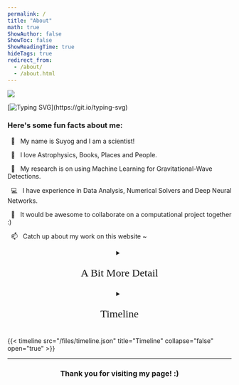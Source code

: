 ```yaml
---
permalink: /
title: "About"
math: true
ShowAuthor: false
ShowToc: false
ShowReadingTime: true
hideTags: true
redirect_from: 
  - /about/
  - /about.html
---
```



![](/images/suyog-ueno-dslr-pic-by-vivi-cropped.jpeg)

[![Typing SVG](https://readme-typing-svg.herokuapp.com?font=Tangerine&color=&background=8A8A8A00&size=50&duration=5500&width=600&height=75&center=true&repeat=true&lines=Heya!+This+is+Suyog!;I'm+an+aspiring+Astrophysicist!;I+love+Books!;I'm+an+avid+Traveller!)](https://git.io/typing-svg)

<!--$$f(x) = \alpha$$-->

<h3> Here's some fun facts about me: </h3>

&nbsp;&nbsp;👋&nbsp;&nbsp; My name is Suyog and I am a scientist!
	
&nbsp;&nbsp;👀&nbsp;&nbsp; I love Astrophysics, Books, Places and People.
	
&nbsp;&nbsp;🌱&nbsp;&nbsp; My research is on using Machine Learning for Gravitational-Wave Detections.
	
&nbsp;&nbsp;💻&nbsp;&nbsp; I have experience in Data Analysis, Numerical Solvers and Deep Neural Networks.
	
&nbsp;&nbsp;💞️&nbsp;&nbsp; It would be awesome to collaborate on a computational project together :)
	
&nbsp;&nbsp;📫&nbsp;&nbsp; Catch up about my work on this website ~


<!-- More Details -->


<div style="object-position:center; text-align:center">
<details>
	<summary>
	<p style="text-align:center; font-family:mistral; font-size:24px">
	  A Bit More Detail
	</p>
	</summary>
	
<p style="text-align:justified">
Heya, this is Suyog. Currently, I am a Physics PhD student working with Prof <a href="https://www.resceu.s.u-tokyo.ac.jp/~kipp/">Kipp Cannon</a> at the <a href="http://www.resceu.s.u-tokyo.ac.jp/">Research Center for Early Universe</a>, the <a href="http://www.u-tokyo.ac.jp/en/index.html">University of Tokyo</a>. My primary research focus is on detection and data analysis methods for Gravitational waves, with some applications of machine learning tuned in. At UTokyo, I am supported by the embassy-recommended <a href="https://www.mext.go.jp/a_menu/koutou/ryugaku/06032818.htm">MEXT Scholarship</a> and the <a href="https://aspire-gw.com/">ASPIRE-GW</a> program, together with a few more short-term research grants. 
</p>
<p style="text-align:justified">
My research and other interests are broad and indiscriminate. And so are my hobbies and experiences, ranging from dabbling in cutting-edge Machine Learning research to masquerading as a wannabe writer. You can find more about these on this website.
</p>
<p style="text-align:justified">
Prior to RESCEU, I was a master's student at the <a href="https://www.icrr.u-tokyo.ac.jp/">Institute of Cosmic Ray Research</a>, UTokyo. My undergraduate degree is in Mechanical Engineering with specialization in Design and Manufacturing, from <a href="https://iiitdm.ac.in/">IIITDM Kancheerpuram</a>, Chennai. Previously, during the COVID times, I was also a <a href="https://summerofcode.withgoogle.com/archive/2021/projects/5365547692195840">Google Summer of Code</a> student in 2021. Much earlier than that, I was born and raised in a quaint little town called <a href="https://mandla.nic.in/en/">Mandla</a> in the heart of India, amidst a pleasant life full of stories, warm summers, trees, and books.
</p>
</br></br>
</details>
</div>




<!-- Wobble Text -->
<style type="text/css" media="screen">
.wobble {
  font-size: 20px;
  color: #A52A2A;
  font-weight: bold;
  display: inline-block;
}

@keyframes wobb {
  0%, 100%   {transform: translateY(0px)}
  25%  {transform: translateY(-3px)}
  75%  {transform: translateY(3px)}
}

.wobble span {
  animation-name: wobb;
  animation-iteration-count: infinite;
  animation-timing-function: linear;
  animation-duration: 400ms;
  display: inline-block;
  transform: translateY(0px);
}

.spacer {
  height: 100px;
}

.text {
	padding: 0.5rem;
	vertical-align: middle;
	display: inline-block;
}
</style>

<!-- wobble class needs to be defined before the JS code that makes the text wobble, and there seems to be a problem with the word spacing with,
Okay, I slightly modified the JS code to have word wobbling instead of individual letters and then added spacing between the returned wobbling words.
See and experiment: https://codepen.io/queenadreena/pen/oKGyYq
hmm... the hyperlink doesn't work when wobbling :(
okay, I did plethora of things, but on webpage upload the wobbling stops and it doens't seem to be a `table` env problem. So, let's not have this up on the webpage for now.
And also, perhaps, having this manual public isn't the best of the ideas, that Ueda-san can be nasty, when she wants to be, haha!
-->
<!--
<div class="wobble_container">
<div class="wobble">RESCEU  Admin  Manual  (English)</div>
<div class="text">
	<span style="font-size:50px;"> &#9758; </span>
</div>
<div class="text">
	<a style="font-size: 30px;" href="https://www.dropbox.com/scl/fi/99f7j738igzathsmx80fx/RESCEU-Adminitrative-Procedure-Manual-English.pdf?rlkey=2pbwv4jpqwul0kppqsowkw77k&dl=0">click here!</a>
</div>
<script>
// Create array of any elements with "wobble" class
const all = document.querySelectorAll('.wobble');
// Iterate through each "wobble"
all.forEach(el => {
  // Get the text content of the element
  let text = el.textContent;
  // Create an array of separate letters
  text = text.split("");
  // Iterate through each letter and give it its own span element and individual animation delay offset
  const textCode = text.map((x, idx) => {
    let delay = (idx + 1) * 50;
    return `<span style="animation-delay: ${delay}ms">${x}</span>`;
  })
  // replace the element's html with our dynamically created html
  el.innerHTML = textCode.join(" ");
});
</script>
</div>
-->


<!-- Timeline -->

<div style="object-position:center; text-align:center">
<details>
	<summary>
	<p style="text-align:center; font-family:mistral; font-size:24px">
	  Timeline
	</p>
	</summary>

</details>
</div>



{{< timeline src="/files/timeline.json" title="Timeline" collapse="false" open="true" >}}



---


<h3> <p style="text-align: center;"> Thank you for visiting my page! :) </p> </h3>

